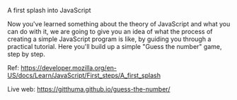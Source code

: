 A first splash into JavaScript

Now you've learned something about the theory of JavaScript and what you can do with it, we are going to give you an idea of what the process of creating a simple JavaScript program is like, by guiding you through a practical tutorial. Here you'll build up a simple "Guess the number" game, step by step.

Ref: https://developer.mozilla.org/en-US/docs/Learn/JavaScript/First_steps/A_first_splash

Live web: https://gitthuma.github.io/guess-the-number/
